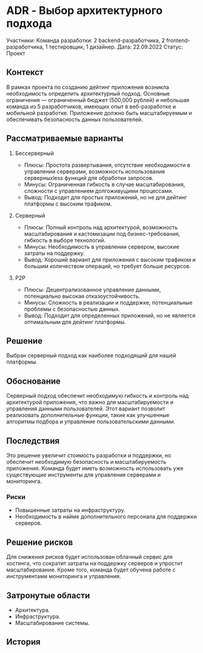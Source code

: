 # ADR - Выбор архитектурного подхода

Участники: Команда разработки: 2 backend-разработчика, 2 frontend-разработчика, 1 тестировщик, 1 дизайнер.
Дата: 22.09.2022
Статус: Проект  

## Контекст

В рамках проекта по созданию дейтинг приложения возникла необходимость определить архитектурный подход. Основные ограничения — ограниченный бюджет (500,000 рублей) и небольшая команда из 5 разработчиков, имеющих опыт в веб-разработке и мобильной разработке. Приложение должно быть масштабируемым и обеспечивать безопасность данных пользователей.

## Рассматриваемые варианты

1. Бессерверный
   - Плюсы: Простота развертывания, отсутствие необходимости в управлении серверами, возможность использования серверныхless функций для обработки запросов.
   - Минусы: Ограниченная гибкость в случае масштабирования, сложности с управлением долгоживущими процессами.
   - Вывод: Подходит для простых приложений, но не для дейтинг платформы с высоким трафиком.

2. Серверный
   - Плюсы: Полный контроль над архитектурой, возможность масштабирования и кастомизации под бизнес-требования, гибкость в выборе технологий.
   - Минусы: Необходимость в управлении сервером, высокие затраты на поддержку.
   - Вывод: Хороший вариант для приложения с высоким трафиком и большим количеством операций, но требует больше ресурсов.

3. P2P
   - Плюсы: Децентрализованное управление данными, потенциально высокая отказоустойчивость.
   - Минусы: Сложность в реализации и поддержке, потенциальные проблемы с безопасностью данных.
   - Вывод: Подходит для определенных приложений, но не является оптимальным для дейтинг платформы.

## Решение

Выбран серверный подход как наиболее подходящий для нашей платформы.

## Обоснование

Серверный подход обеспечит необходимую гибкость и контроль над архитектурой приложения, что важно для масштабируемости и управления данными пользователей. Этот вариант позволит реализовать дополнительные функции, такие как улучшенные алгоритмы подбора и управление пользовательскими данными.

## Последствия

Это решение увеличит стоимость разработки и поддержки, но обеспечит необходимую безопасность и масштабируемость приложения. Команда будет иметь возможность использовать уже существующие инструменты для управления серверами и мониторинга.

### Риски

- Повышенные затраты на инфраструктуру.
- Необходимость в найме дополнительного персонала для поддержки серверов.

## Решение рисков

Для снижения рисков будет использован облачный сервис для хостинга, что сократит затраты на поддержку серверов и упростит масштабирование. Кроме того, команда будет обучена работе с инструментами мониторинга и управления.

## Затронутые области

- Архитектура.
- Инфраструктура.
- Масштабирование системы.

## История
